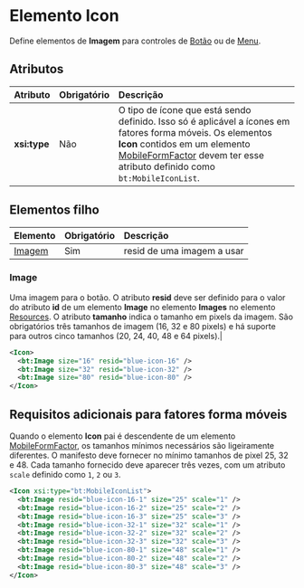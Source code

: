 # <a name="icon-element"></a>Elemento Icon

Define elementos de **Imagem** para controles de [Botão](control.md#button-control) ou de [Menu](control.md#menu-dropdown-button-controls).

## <a name="attributes"></a>Atributos

|  Atributo  |  Obrigatório  |  Descrição  |
|:-----|:-----|:-----|
|  **xsi:type**  |  Não  | O tipo de ícone que está sendo definido. Isso só é aplicável a ícones em fatores forma móveis. Os elementos **Icon** contidos em um elemento [MobileFormFactor](mobileformfactor.md) devem ter esse atributo definido como `bt:MobileIconList`. |

## <a name="child-elements"></a>Elementos filho

|  Elemento |  Obrigatório  |  Descrição  |
|:-----|:-----|:-----|
|  [Imagem](#image)        | Sim |   resid de uma imagem a usar         |

### <a name="image"></a>Image

Uma imagem para o botão. O atributo **resid** deve ser definido para o valor do atributo **id** de um elemento **Image** no elemento **Images** no elemento [Resources](resources.md). O atributo **tamanho** indica o tamanho em pixels da imagem. São obrigatórios três tamanhos de imagem (16, 32 e 80 pixels) e há suporte para outros cinco tamanhos (20, 24, 40, 48 e 64 pixels).|

```xml
<Icon>
  <bt:Image size="16" resid="blue-icon-16" />
  <bt:Image size="32" resid="blue-icon-32" />
  <bt:Image size="80" resid="blue-icon-80" />
</Icon>
```

## <a name="additional-requirements-for-mobile-form-factors"></a>Requisitos adicionais para fatores forma móveis

Quando o elemento **Icon** pai é descendente de um elemento [MobileFormFactor](mobileformfactor.md), os tamanhos mínimos necessários são ligeiramente diferentes. O manifesto deve fornecer no mínimo tamanhos de pixel 25, 32 e 48. Cada tamanho fornecido deve aparecer três vezes, com um atributo `scale` definido como `1`, `2` ou `3`.

```xml
<Icon xsi:type="bt:MobileIconList">
  <bt:Image resid="blue-icon-16-1" size="25" scale="1" />
  <bt:Image resid="blue-icon-16-2" size="25" scale="2" />
  <bt:Image resid="blue-icon-16-3" size="25" scale="3" />
  <bt:Image resid="blue-icon-32-1" size="32" scale="1" />
  <bt:Image resid="blue-icon-32-2" size="32" scale="2" />
  <bt:Image resid="blue-icon-32-3" size="32" scale="3" />
  <bt:Image resid="blue-icon-80-1" size="48" scale="1" />
  <bt:Image resid="blue-icon-80-2" size="48" scale="2" />
  <bt:Image resid="blue-icon-80-3" size="48" scale="3" />
</Icon>
```